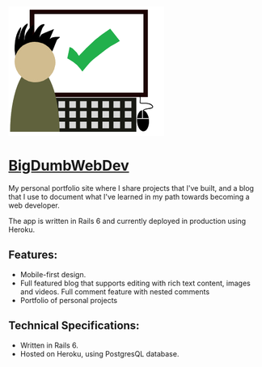 ![BigDumbWebDev](https://github.com/ajessee/BigDumbWebDev/blob/master/app/assets/images/BDWD_email_icon.png)

# [BigDumbWebDev](https://www.bigdumbweb.dev/) 

My personal portfolio site where I share projects that I've built, and a blog that I use to document what I've learned in my path towards becoming a web developer.

The app is written in Rails 6 and currently deployed in production using Heroku. 

## Features:

* Mobile-first design.
* Full featured blog that supports editing with rich text content, images and videos. Full comment feature with nested comments
* Portfolio of personal projects

## Technical Specifications:

* Written in Rails 6.
* Hosted on Heroku, using PostgresQL database.
